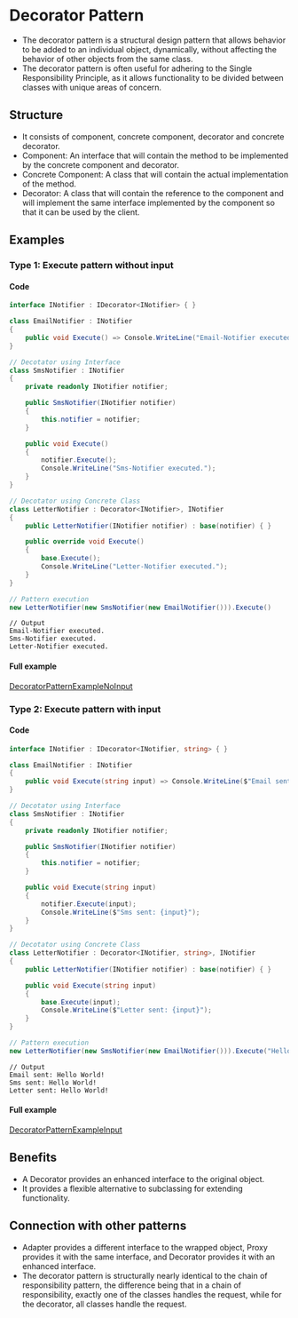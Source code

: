 ﻿
# Decorator Pattern

- The decorator pattern is a structural design pattern that allows behavior to be added to an individual object, dynamically, without affecting the behavior of other objects from the same class.
- The decorator pattern is often useful for adhering to the Single Responsibility Principle, as it allows functionality to be divided between classes with unique areas of concern.

## Structure

- It consists of component, concrete component, decorator and concrete decorator.
- Component: An interface that will contain the method to be implemented by the concrete component and decorator.
- Concrete Component: A class that will contain the actual implementation of the method.
- Decorator: A class that will contain the reference to the component and will implement the same interface implemented by the component so that it can be used by the client.


## Examples

### Type 1: Execute pattern without input

#### Code

```csharp
interface INotifier : IDecorator<INotifier> { }

class EmailNotifier : INotifier
{
    public void Execute() => Console.WriteLine("Email-Notifier executed.");
}

// Decotator using Interface
class SmsNotifier : INotifier
{
    private readonly INotifier notifier;

    public SmsNotifier(INotifier notifier)
    {
        this.notifier = notifier;
    }

    public void Execute()
    {
        notifier.Execute();
        Console.WriteLine("Sms-Notifier executed.");
    }
}

// Decotator using Concrete Class
class LetterNotifier : Decorator<INotifier>, INotifier
{
    public LetterNotifier(INotifier notifier) : base(notifier) { }

    public override void Execute()
    {
        base.Execute();
        Console.WriteLine("Letter-Notifier executed.");
    }
}

// Pattern execution
new LetterNotifier(new SmsNotifier(new EmailNotifier())).Execute()
```
```
// Output
Email-Notifier executed.
Sms-Notifier executed.
Letter-Notifier executed.
```

#### Full example

[DecoratorPatternExampleNoInput](./../../GofConsoleApp/Examples/Structural/DecoratorPattern/DecoratorPatternExampleNoInput.cs)


### Type 2: Execute pattern with input

#### Code

```csharp
interface INotifier : IDecorator<INotifier, string> { }

class EmailNotifier : INotifier
{
    public void Execute(string input) => Console.WriteLine($"Email sent: {input}");
}

// Decotator using Interface
class SmsNotifier : INotifier
{
    private readonly INotifier notifier;

    public SmsNotifier(INotifier notifier)
    {
        this.notifier = notifier;
    }

    public void Execute(string input)
    {
        notifier.Execute(input);
        Console.WriteLine($"Sms sent: {input}");
    }
}

// Decotator using Concrete Class
class LetterNotifier : Decorator<INotifier, string>, INotifier
{
    public LetterNotifier(INotifier notifier) : base(notifier) { }

    public void Execute(string input)
    {
        base.Execute(input);
        Console.WriteLine($"Letter sent: {input}");
    }
}

// Pattern execution
new LetterNotifier(new SmsNotifier(new EmailNotifier())).Execute("Hello World!")
```
```
// Output
Email sent: Hello World!
Sms sent: Hello World!
Letter sent: Hello World!
```

#### Full example

[DecoratorPatternExampleInput](./../../GofConsoleApp/Examples/Structural/DecoratorPattern/DecoratorPatternExampleInput.cs)


## Benefits

- A Decorator provides an enhanced interface to the original object.
- It provides a flexible alternative to subclassing for extending functionality.

## Connection with other patterns

- Adapter provides a different interface to the wrapped object, Proxy provides it with the same interface, and Decorator provides it with an enhanced interface.
- The decorator pattern is structurally nearly identical to the chain of responsibility pattern, the difference being that in a chain of responsibility, exactly one of the classes handles the request, while for the decorator, all classes handle the request.